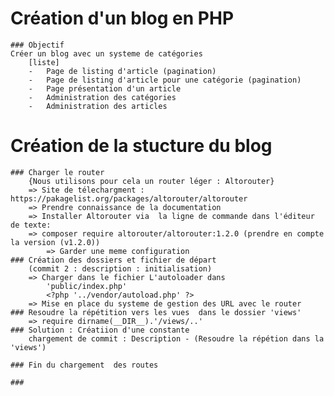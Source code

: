 # Création d'un blog en PHP
    ### Objectif
    Créer un blog avec un systeme de catégories
        [liste]
        -   Page de listing d'article (pagination)
        -   Page de listing d'article pour une catégorie (pagination)
        -   Page présentation d'un article
        -   Administration des catégories
        -   Administration des articles
# Création de la stucture du blog
    ### Charger le router
        {Nous utilisons pour cela un router léger : Altorouter}
        => Site de télechargment : https://pakagelist.org/packages/altorouter/altorouter
        => Prendre connaissance de la documentation 
        => Installer Altorouter via  la ligne de commande dans l'éditeur de texte: 
        => composer require altorouter/altorouter:1.2.0 (prendre en compte la version (v1.2.0))
            => Garder une meme configuration 
    ### Création des dossiers et fichier de départ
        (commit 2 : description : initialisation)
        => Charger dans le fichier L'autoloader dans
            'public/index.php'
            <?php '../vendor/autoload.php' ?>
        => Mise en place du systeme de gestion des URL avec le router
    ### Resoudre la répétition vers les vues  dans le dossier 'views' 
        => require dirname(__DIR__).'/views/..'
    ### Solution : Créatiion d'une constante
        chargement de commit : Description - (Resoudre la répétion dans la 'views')

    ### Fin du chargement  des routes

    ###